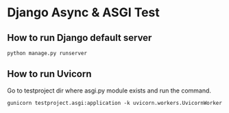 # Django Async & ASGI Test

## How to run Django default server

```
python manage.py runserver
```

## How to run Uvicorn

Go to testproject dir where asgi.py module exists
and run the command.

```
gunicorn testproject.asgi:application -k uvicorn.workers.UvicornWorker
```
